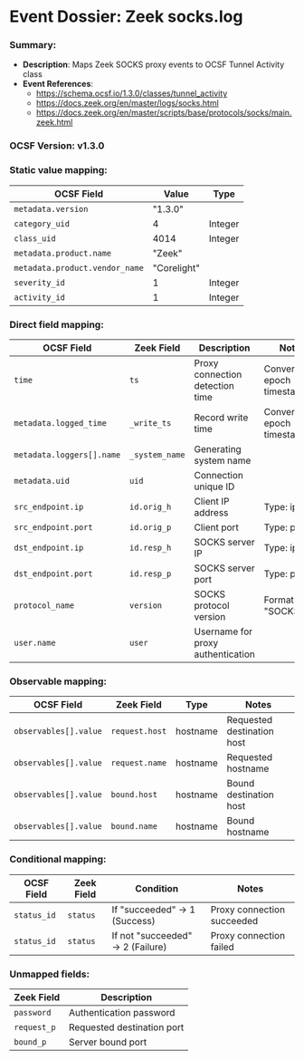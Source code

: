 # Event Dossier: Zeek socks.log
### Summary:
- **Description**: Maps Zeek SOCKS proxy events to OCSF Tunnel Activity class
- **Event References**:
  - https://schema.ocsf.io/1.3.0/classes/tunnel_activity
  - https://docs.zeek.org/en/master/logs/socks.html
  - https://docs.zeek.org/en/master/scripts/base/protocols/socks/main.zeek.html

### OCSF Version: v1.3.0

### Static value mapping:
| OCSF Field                     | Value          | Type       |
|-------------------------------|----------------|------------|
| `metadata.version`            | "1.3.0"        |            |
| `category_uid`                | 4              | Integer    |
| `class_uid`                   | 4014           | Integer    |
| `metadata.product.name`       | "Zeek"         |            |
| `metadata.product.vendor_name`| "Corelight"    |            |
| `severity_id`                 | 1              | Integer    |
| `activity_id`                 | 1              | Integer    |

### Direct field mapping:
| OCSF Field                     | Zeek Field              | Description                                | Notes                      |
|-------------------------------|-------------------------|--------------------------------------------|----------------------------|
| `time`                        | `ts`                    | Proxy connection detection time            | Convert to epoch timestamp |
| `metadata.logged_time`        | `_write_ts`             | Record write time                          | Convert to epoch timestamp |
| `metadata.loggers[].name`     | `_system_name`          | Generating system name                     |                            |
| `metadata.uid`                | `uid`                   | Connection unique ID                       |                            |
| `src_endpoint.ip`             | `id.orig_h`             | Client IP address                          | Type: ip_t                 |
| `src_endpoint.port`           | `id.orig_p`             | Client port                                | Type: port_t               |
| `dst_endpoint.ip`             | `id.resp_h`             | SOCKS server IP                            | Type: ip_t                 |
| `dst_endpoint.port`           | `id.resp_p`             | SOCKS server port                          | Type: port_t               |
| `protocol_name`               | `version`               | SOCKS protocol version                     | Format as "SOCKSv{n}"      |
| `user.name`                   | `user`                  | Username for proxy authentication          |                            |

### Observable mapping:
| OCSF Field                     | Zeek Field              | Type        | Notes                      |
|-------------------------------|-------------------------|-------------|----------------------------|
| `observables[].value`         | `request.host`          | hostname    | Requested destination host |
| `observables[].value`         | `request.name`          | hostname    | Requested hostname         |
| `observables[].value`         | `bound.host`            | hostname    | Bound destination host     |
| `observables[].value`         | `bound.name`            | hostname    | Bound hostname             |

### Conditional mapping:
| OCSF Field             | Zeek Field       | Condition                          | Notes                                      |
|-----------------------|------------------|------------------------------------|--------------------------------------------|
| `status_id`           | `status`         | If "succeeded" → 1 (Success)      | Proxy connection succeeded                 |
| `status_id`           | `status`         | If not "succeeded" → 2 (Failure)  | Proxy connection failed                    |

### Unmapped fields:
| Zeek Field               | Description                                  |
|--------------------------|----------------------------------------------|
| `password`               | Authentication password                       |
| `request_p`              | Requested destination port                    |
| `bound_p`                | Server bound port                            |
